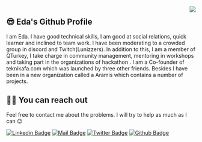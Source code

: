 <img align='right' src="https://github-readme-stats.vercel.app/api?username=Edaaltuntas&show_icons=true&theme=dracula">

## 😎 Eda's Github Profile
I am Eda. I have good technical skills, I am good at social relations, quick learner and inclined to team work. I have been moderating to a crowded group in discord and Twitch(Lunizzers). ln addition to this, I am a member of QTurkey, I take charge in community management, mentoring in workshops and taking part in the organizations of hackathon . I am a Co-founder of teknikafa.com which was launched by three other friends. Besides I have been in a new organization called a Aramis which contains a number of projects.
## 🤙🏻 You can reach out

Feel free to contact me about the problems. I will try to help as much as I can 😉

[![Linkedin Badge](https://img.shields.io/badge/linkedin-%230077B5.svg?&style=for-the-badge&logo=linkedin&logoColor=white)](https://www.linkedin.com/in/eda-altuntas24)
[![Mail Badge](https://img.shields.io/badge/email-c14438?style=for-the-badge&logo=Gmail&logoColor=white&link=mailto:eda.altuntas24@gmail.com)](mailto:eda.altuntas24@gmail.com)
[![Twitter Badge](https://img.shields.io/badge/twitter-1DA1F2?style=for-the-badge&logo=twitter&logoColor=white)](https://twitter.com/edaltuntas7)
[![Github Badge](https://img.shields.io/badge/github-333?style=for-the-badge&logo=github&logoColor=white)](https://github.com/Edaaltuntas)
